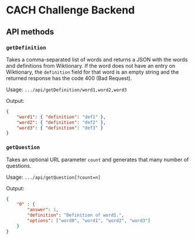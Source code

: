 # CACH Challenge Backend

## API methods

### `getDefinition`

Takes a comma-separated list of words and returns a JSON with the words and definitions from Wiktionary. If the word does not have an entry on Wiktionary, the `definition` field for that word is an empty string and the returned response has the code 400 (Bad Request).

Usage: `.../api/getDefinition/word1,word2,word3`

Output:

```json
{
    "word1": { "definition": "def1" },
    "word2": { "definition": "def2" },
    "word3": { "definition": "def3" }
}
```

### `getQuestion`

Takes an optional URL parameter `count` and generates that many number of questions.

Usage: `.../api/getQuestion[?count=n]`

Output:

```json
{
    "0" : {
        "answer": 1,
        "definition": "Definition of word1.",
        "options": ["word0", "word1", "word2", "word3"]
    }
}
```